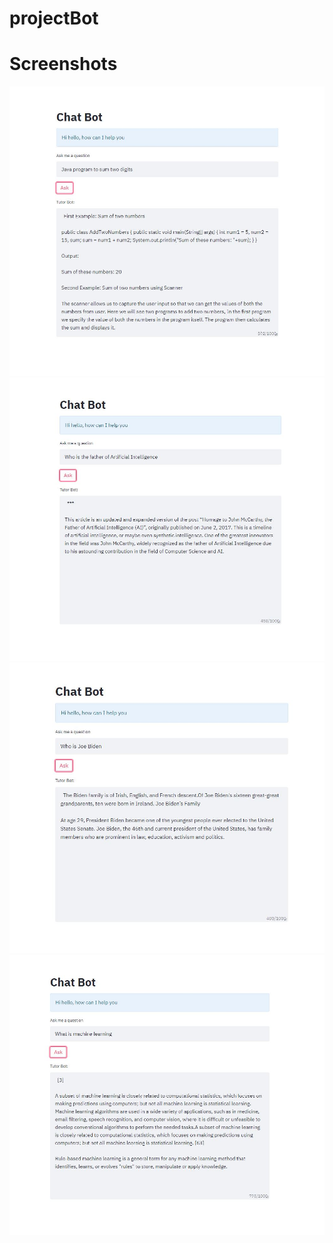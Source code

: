 # projectBot


# Screenshots

![Alt text](screenshots/screenshot1.JPG) ![Alt text](screenshots/screenshot2.JPG)
![Alt text](screenshots/screenshot3.JPG) ![Alt text](screenshots/screenshot4.JPG)
